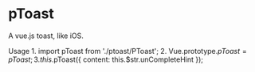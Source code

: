 # pToast
A vue.js toast, like iOS.

Usage
1.
import pToast from './ptoast/PToast';
2.
Vue.prototype.$pToast = pToast;
3.
this.$pToast({
          content: this.$str.unCompleteHint
        });

